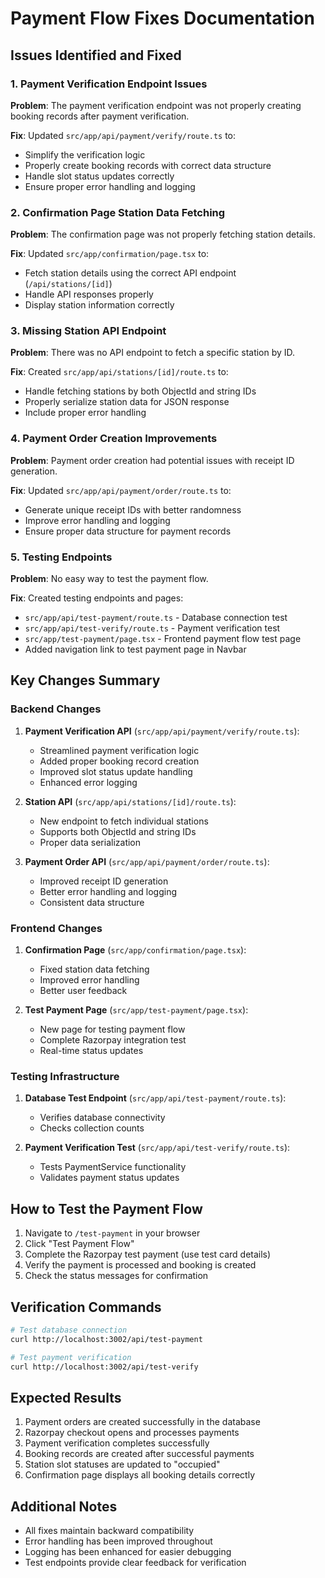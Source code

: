 # Payment Flow Fixes Documentation

## Issues Identified and Fixed

### 1. Payment Verification Endpoint Issues
**Problem**: The payment verification endpoint was not properly creating booking records after payment verification.

**Fix**: Updated `src/app/api/payment/verify/route.ts` to:
- Simplify the verification logic
- Properly create booking records with correct data structure
- Handle slot status updates correctly
- Ensure proper error handling and logging

### 2. Confirmation Page Station Data Fetching
**Problem**: The confirmation page was not properly fetching station details.

**Fix**: Updated `src/app/confirmation/page.tsx` to:
- Fetch station details using the correct API endpoint (`/api/stations/[id]`)
- Handle API responses properly
- Display station information correctly

### 3. Missing Station API Endpoint
**Problem**: There was no API endpoint to fetch a specific station by ID.

**Fix**: Created `src/app/api/stations/[id]/route.ts` to:
- Handle fetching stations by both ObjectId and string IDs
- Properly serialize station data for JSON response
- Include proper error handling

### 4. Payment Order Creation Improvements
**Problem**: Payment order creation had potential issues with receipt ID generation.

**Fix**: Updated `src/app/api/payment/order/route.ts` to:
- Generate unique receipt IDs with better randomness
- Improve error handling and logging
- Ensure proper data structure for payment records

### 5. Testing Endpoints
**Problem**: No easy way to test the payment flow.

**Fix**: Created testing endpoints and pages:
- `src/app/api/test-payment/route.ts` - Database connection test
- `src/app/api/test-verify/route.ts` - Payment verification test
- `src/app/test-payment/page.tsx` - Frontend payment flow test page
- Added navigation link to test payment page in Navbar

## Key Changes Summary

### Backend Changes
1. **Payment Verification API** (`src/app/api/payment/verify/route.ts`):
   - Streamlined payment verification logic
   - Added proper booking record creation
   - Improved slot status update handling
   - Enhanced error logging

2. **Station API** (`src/app/api/stations/[id]/route.ts`):
   - New endpoint to fetch individual stations
   - Supports both ObjectId and string IDs
   - Proper data serialization

3. **Payment Order API** (`src/app/api/payment/order/route.ts`):
   - Improved receipt ID generation
   - Better error handling and logging
   - Consistent data structure

### Frontend Changes
1. **Confirmation Page** (`src/app/confirmation/page.tsx`):
   - Fixed station data fetching
   - Improved error handling
   - Better user feedback

2. **Test Payment Page** (`src/app/test-payment/page.tsx`):
   - New page for testing payment flow
   - Complete Razorpay integration test
   - Real-time status updates

### Testing Infrastructure
1. **Database Test Endpoint** (`src/app/api/test-payment/route.ts`):
   - Verifies database connectivity
   - Checks collection counts

2. **Payment Verification Test** (`src/app/api/test-verify/route.ts`):
   - Tests PaymentService functionality
   - Validates payment status updates

## How to Test the Payment Flow

1. Navigate to `/test-payment` in your browser
2. Click "Test Payment Flow"
3. Complete the Razorpay test payment (use test card details)
4. Verify the payment is processed and booking is created
5. Check the status messages for confirmation

## Verification Commands

```bash
# Test database connection
curl http://localhost:3002/api/test-payment

# Test payment verification
curl http://localhost:3002/api/test-verify
```

## Expected Results

1. Payment orders are created successfully in the database
2. Razorpay checkout opens and processes payments
3. Payment verification completes successfully
4. Booking records are created after successful payments
5. Station slot statuses are updated to "occupied"
6. Confirmation page displays all booking details correctly

## Additional Notes

- All fixes maintain backward compatibility
- Error handling has been improved throughout
- Logging has been enhanced for easier debugging
- Test endpoints provide clear feedback for verification